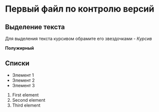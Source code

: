 # Первый файл по контролю версий


## Выделение текста

Для выделения текста курсивом обрамите его звездочками - 
*Курсив*

**Полужирный**

## Списки

* Элемент 1
* Элемент 2
* Элемент 3


1. First element
2. Second element
3. Third element

